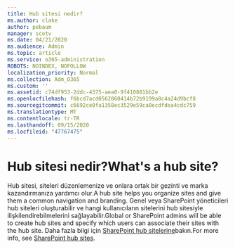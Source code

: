 ```yaml
---
title: Hub sitesi nedir?
ms.author: clake
author: pebaum
manager: scotv
ms.date: 04/21/2020
ms.audience: Admin
ms.topic: article
ms.service: o365-administration
ROBOTS: NOINDEX, NOFOLLOW
localization_priority: Normal
ms.collection: Adm_O365
ms.custom: ''
ms.assetid: c74df953-2ddc-4375-aea0-9f410881bb2e
ms.openlocfilehash: f6bcd7acd0562860414b72b9199a8c4a24d9bcf8
ms.sourcegitcommit: c6692ce0fa1358ec3529e59ca0ecdfdea4cdc759
ms.translationtype: MT
ms.contentlocale: tr-TR
ms.lasthandoff: 09/15/2020
ms.locfileid: "47767475"
---
```

# <a name="whats-a-hub-site"></a><span data-ttu-id="e3ebd-102">Hub sitesi nedir?</span><span class="sxs-lookup"><span data-stu-id="e3ebd-102">What's a hub site?</span></span>

<span data-ttu-id="e3ebd-103">Hub sitesi, siteleri düzenlemenize ve onlara ortak bir gezinti ve marka kazandırmanıza yardımcı olur.</span><span class="sxs-lookup"><span data-stu-id="e3ebd-103">A hub site helps you organize sites and give them a common navigation and branding.</span></span> <span data-ttu-id="e3ebd-104">Genel veya SharePoint yöneticileri hub siteleri oluşturabilir ve hangi kullanıcıların sitelerini hub sitesiyle ilişkilendirebilmelerini sağlayabilir.</span><span class="sxs-lookup"><span data-stu-id="e3ebd-104">Global or SharePoint admins will be able to create hub sites and specify which users can associate their sites with the hub site.</span></span> <span data-ttu-id="e3ebd-105">Daha fazla bilgi için [SharePoint hub sitelerine](https://go.microsoft.com/fwlink/?linkid=869388)bakın.</span><span class="sxs-lookup"><span data-stu-id="e3ebd-105">For more info, see [SharePoint hub sites](https://go.microsoft.com/fwlink/?linkid=869388).</span></span>
  